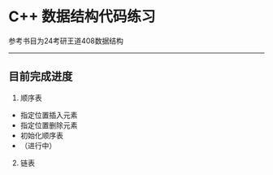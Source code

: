 # C++ 数据结构代码练习
参考书目为24考研王道408数据结构
_________________
## 目前完成进度
1. 顺序表
  - 指定位置插入元素
  - 指定位置删除元素
  - 初始化顺序表
  - （进行中）

2. 链表
